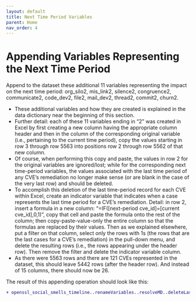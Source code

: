 ```yaml
---
layout: default
title: Next Time Period Variables
parent: Home
nav_order: 4
---
```



# Appending Variables Representing the Next Time Period 

Append to the dataset these additional 11 variables representing the impact on the next time period: org_silo2, mis_link2, silence2, congruence2, communicate2, code_dev2, file2, mail_dev2, thread2, commit2, churn2.

* These additional variables and how they are created is explained in the data dictionary near the beginning of this section. 
* Further detail: each of these 11 variables ending in “2” was created in Excel by first creating a new column having the appropriate column header and then in the column of the corresponding original variable (i.e., pertaining to the current time period), copy the values starting in row 3 through row 5563 into positions row 2 through row 5562 of that new column. 
* Of course, when performing this copy and paste, the values in row 2 for the original variables are ignored/lost; while for the corresponding next time-period variables, the values associated with the last time period of any CVE’s remediation no longer make sense (or are blank in the case of the very last row) and should be deleted.
* To accomplish this deletion of the last time-period record for each CVE within Excel, create an indicator variable that indicates when a case represents the last time period for a CVE’s remediation. Detail: in row 2, insert a formula in a new column: “=IF([next-period cve_id]=[current cve_id],0,1)”, copy that cell and paste the formula onto the rest of the column; then copy-paste-value-only the entire column so that the formulas are replaced by their values. Then as we explained elsewhere, put a filter on that column, select only the rows with 1s (the rows that are the last cases for a CVE’s remediation) in the pull-down menu, and delete the resulting rows (i.e., the rows appearing under the header row). Then remove the filter and delete the indicator variable column.
* As there were 5563 rows and there are 121 CVEs represented in the dataset, this should leave 5442 rows (after the header row). And instead of 15 columns, there should now be 26.

The result of this appending operation should look like this:

```diff
+ openssl_social_smells_timeline..renameVariables..resolveMD..deleteLastRecordEachCVE.csv
```
